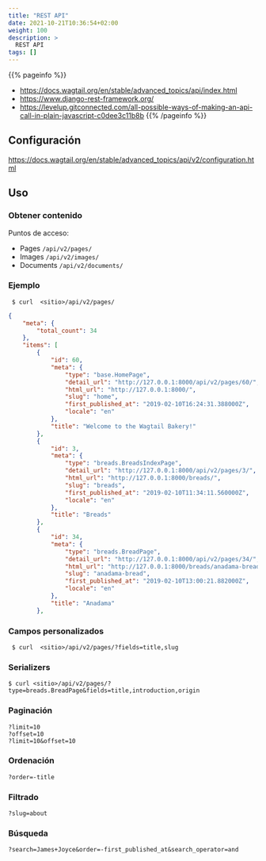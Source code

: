 ```yaml
---
title: "REST API"
date: 2021-10-21T10:36:54+02:00
weight: 100
description: >
  REST API
tags: []
---
```


{{% pageinfo %}}
* https://docs.wagtail.org/en/stable/advanced_topics/api/index.html
* https://www.django-rest-framework.org/
* https://levelup.gitconnected.com/all-possible-ways-of-making-an-api-call-in-plain-javascript-c0dee3c11b8b
{{% /pageinfo %}}

## Configuración 
https://docs.wagtail.org/en/stable/advanced_topics/api/v2/configuration.html

## Uso

### Obtener contenido
Puntos de acceso:
* Pages `/api/v2/pages/`
* Images `/api/v2/images/`
* Documents `/api/v2/documents/`

### Ejemplo
` $ curl  <sitio>/api/v2/pages/`

```json
{
    "meta": {
        "total_count": 34
    },
    "items": [
        {
            "id": 60,
            "meta": {
                "type": "base.HomePage",
                "detail_url": "http://127.0.0.1:8000/api/v2/pages/60/",
                "html_url": "http://127.0.0.1:8000/",
                "slug": "home",
                "first_published_at": "2019-02-10T16:24:31.388000Z",
                "locale": "en"
            },
            "title": "Welcome to the Wagtail Bakery!"
        },
        {
            "id": 3,
            "meta": {
                "type": "breads.BreadsIndexPage",
                "detail_url": "http://127.0.0.1:8000/api/v2/pages/3/",
                "html_url": "http://127.0.0.1:8000/breads/",
                "slug": "breads",
                "first_published_at": "2019-02-10T11:34:11.560000Z",
                "locale": "en"
            },
            "title": "Breads"
        },
        {
            "id": 34,
            "meta": {
                "type": "breads.BreadPage",
                "detail_url": "http://127.0.0.1:8000/api/v2/pages/34/",
                "html_url": "http://127.0.0.1:8000/breads/anadama-bread/",
                "slug": "anadama-bread",
                "first_published_at": "2019-02-10T13:00:21.882000Z",
                "locale": "en"
            },
            "title": "Anadama"
        },
``` 
### Campos personalizados
` $ curl  <sitio>/api/v2/pages/?fields=title,slug`

### Serializers
`$ curl <sitio>/api/v2/pages/?type=breads.BreadPage&fields=title,introduction,origin`

### Paginación
```
?limit=10
?offset=10
?limit=10&offset=10
```
### Ordenación

`?order=-title`
### Filtrado
`?slug=about`

### Búsqueda
`?search=James+Joyce&order=-first_published_at&search_operator=and`
<!--
## serializers
```python
from rest_framework.serializers import ModelSerializer
from .models import Pelicula

class PeliculaSerializer(ModelSerializer):
    class Meta:
        model = Pelicula
        fields = (
            'url', 'title', 'slug', 'rating', 'link', 'year', 'imagen', 'cast', 'generos'
        )
```

## views

```python
from rest_framework.mixins import (
    CreateModelMixin, ListModelMixin, RetrieveModelMixin, UpdateModelMixin
)
from rest_framework.viewsets import GenericViewSet

from rest_framework import permissions

from .models import Pelicula
from .serializers import PeliculaSerializer

'''
GenericViewSet  # generic view functionality
CreateModelMixin  # handles POSTs
RetrieveModelMixin  # handles GETs for 1 object
UpdateModelMixin,  # handles PUTs and PATCHes
ListModelMixin):  # handles GETs for many objects
'''


class PeliculaViewSet(ListModelMixin, GenericViewSet):  # handles GETs for many Companies
    ''' 
    API Endpoint para mostrar películas
    '''

    serializer_class = PeliculaSerializer
    queryset = Pelicula.objects.all().order_by('-rating')
    # permission_classes = [permissions.IsAuthenticated]
```

## urls
```python
# urls.py
from django.urls import include, path
from rest_framework.routers import DefaultRouter
from .views import PeliculaViewSet


router = DefaultRouter()
router.register(r'pelicula', PeliculaViewSet)

urlpatterns = [
    path('', include(router.urls)),
    path('api-auth/', include('rest_framework.urls', namespace='rest_framework'))
]
```

## installed apps 
```python
    'rest_framework',
```

-->

